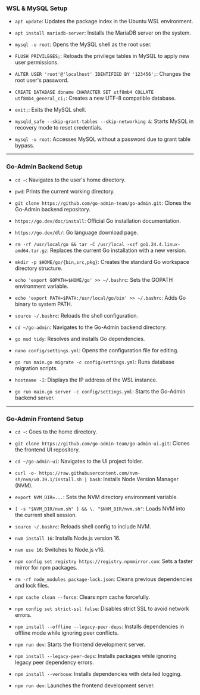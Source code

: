 ### WSL & MySQL Setup

* `apt update`: Updates the package index in the Ubuntu WSL environment.

* `apt install mariadb-server`: Installs the MariaDB server on the system.

* `mysql -u root`: Opens the MySQL shell as the root user.

* `FLUSH PRIVILEGES;`: Reloads the privilege tables in MySQL to apply new user permissions.

* `ALTER USER 'root'@'localhost' IDENTIFIED BY '123456';`: Changes the root user's password.

* `CREATE DATABASE dbname CHARACTER SET utf8mb4 COLLATE utf8mb4_general_ci;`: Creates a new UTF-8 compatible database.

* `exit;`: Exits the MySQL shell.

* `mysqld_safe --skip-grant-tables --skip-networking &`: Starts MySQL in recovery mode to reset credentials.

* `mysql -u root`: Accesses MySQL without a password due to grant table bypass.

---

### Go-Admin Backend Setup

* `cd ~`: Navigates to the user's home directory.

* `pwd`: Prints the current working directory.

* `git clone https://github.com/go-admin-team/go-admin.git`: Clones the Go-Admin backend repository.

* `https://go.dev/doc/install`: Official Go installation documentation.

* `https://go.dev/dl/`: Go language download page.

* `rm -rf /usr/local/go && tar -C /usr/local -xzf go1.24.4.linux-amd64.tar.gz`: Replaces the current Go installation with a new version.

* `mkdir -p $HOME/go/{bin,src,pkg}`: Creates the standard Go workspace directory structure.

* `echo 'export GOPATH=$HOME/go' >> ~/.bashrc`: Sets the GOPATH environment variable.

* `echo 'export PATH=$PATH:/usr/local/go/bin' >> ~/.bashrc`: Adds Go binary to system PATH.

* `source ~/.bashrc`: Reloads the shell configuration.

* `cd ~/go-admin`: Navigates to the Go-Admin backend directory.

* `go mod tidy`: Resolves and installs Go dependencies.

* `nano config/settings.yml`: Opens the configuration file for editing.

* `go run main.go migrate -c config/settings.yml`: Runs database migration scripts.

* `hostname -I`: Displays the IP address of the WSL instance.

* `go run main.go server -c config/settings.yml`: Starts the Go-Admin backend server.

---

### Go-Admin Frontend Setup

* `cd ~`: Goes to the home directory.

* `git clone https://github.com/go-admin-team/go-admin-ui.git`: Clones the frontend UI repository.

* `cd ~/go-admin-ui`: Navigates to the UI project folder.

* `curl -o- https://raw.githubusercontent.com/nvm-sh/nvm/v0.39.1/install.sh | bash`: Installs Node Version Manager (NVM).

* `export NVM_DIR=...`: Sets the NVM directory environment variable.

* `[ -s "$NVM_DIR/nvm.sh" ] && \. "$NVM_DIR/nvm.sh"`: Loads NVM into the current shell session.

* `source ~/.bashrc`: Reloads shell config to include NVM.

* `nvm install 16`: Installs Node.js version 16.

* `nvm use 16`: Switches to Node.js v16.

* `npm config set registry https://registry.npmmirror.com`: Sets a faster mirror for npm packages.

* `rm -rf node_modules package-lock.json`: Cleans previous dependencies and lock files.

* `npm cache clean --force`: Clears npm cache forcefully.

* `npm config set strict-ssl false`: Disables strict SSL to avoid network errors.

* `npm install --offline --legacy-peer-deps`: Installs dependencies in offline mode while ignoring peer conflicts.

* `npm run dev`: Starts the frontend development server.

* `npm install --legacy-peer-deps`: Installs packages while ignoring legacy peer dependency errors.

* `npm install --verbose`: Installs dependencies with detailed logging.

* `npm run dev`: Launches the frontend development server.
